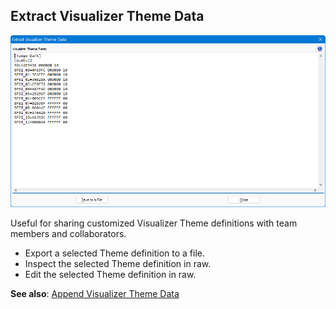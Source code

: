 ## Extract Visualizer Theme Data

![Theme_Extract](https://raw.githubusercontent.com/shriprem/FWDataViz/master/images/color_theme_extract.png)

Useful for sharing customized Visualizer Theme definitions with team members and collaborators.

* Export a selected Theme definition to a file.
* Inspect the selected Theme definition in raw.
* Edit the selected Theme definition in raw.

**See also**: [Append Visualizer Theme Data](https://github.com/shriprem/FWDataViz/blob/master/docs/theme_append_dialog.md)